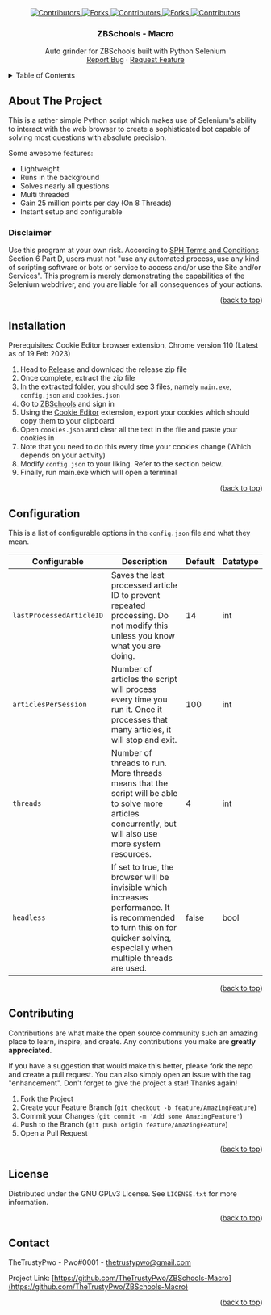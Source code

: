 <!--suppress ALL -->
<div align="center">
  <a href="https://github.com/TheTrustyPwo/ZBSchools-Macro/graphs/contributors" target="_blank">
    <img src="https://img.shields.io/github/contributors/TheTrustyPwo/ZBSchools-Macro.svg?style=for-the-badge" alt="Contributors">
  </a>
  <a href="https://github.com/TheTrustyPwo/ZBSchools-Macro/network/members" target="_blank">
    <img src="https://img.shields.io/github/forks/TheTrustyPwo/ZBSchools-Macro.svg?style=for-the-badge" alt="Forks">
  </a>
  <a href="https://github.com/TheTrustyPwo/ZBSchools-Macro/stargazers" target="_blank">
    <img src="https://img.shields.io/github/stars/TheTrustyPwo/ZBSchools-Macro.svg?style=for-the-badge" alt="Contributors">
  </a>
  <a href="https://github.com/TheTrustyPwo/ZBSchools-Macro/issues" target="_blank">
    <img src="https://img.shields.io/github/issues/TheTrustyPwo/ZBSchools-Macro.svg?style=for-the-badge" alt="Forks">
  </a>
  <a href="https://github.com/TheTrustyPwo/ZBSchools-Macro/blob/master/LICENSE.txt" target="_blank">
    <img src="https://img.shields.io/github/license/TheTrustyPwo/ZBSchools-Macro.svg?style=for-the-badge" alt="Contributors">
  </a>
</div>


<!-- PROJECT TITLE -->
<!--suppress HtmlDeprecatedAttribute, HtmlUnknownAnchorTarget -->

<div align="center">
<h3 align="center">ZBSchools - Macro</h3>
  <p align="center">
    Auto grinder for ZBSchools built with Python Selenium
    <br/>
    <a href="https://github.com/TheTrustyPwo/ZBSchools-Macro/issues">Report Bug</a>
    ·
    <a href="https://github.com/TheTrustyPwo/ZBSchools-Macro/issues">Request Feature</a>
  </p>
</div>


<!-- TABLE OF CONTENTS -->
<details>
  <summary>Table of Contents</summary>
  <ol>
    <li><a href="#about-the-project">About The Project</a></li>
    <li><a href="#installation">Installation</a></li>
    <li><a href="#configuration">Configuration</a></li>
    <li><a href="#contributing">Contributing</a></li>
    <li><a href="#license">License</a></li>
    <li><a href="#contact">Contact</a></li>
  </ol>
</details>


<!-- ABOUT THE PROJECT -->
## About The Project

This is a rather simple Python script which makes use of Selenium's ability
to interact with the web browser to create a sophisticated bot capable of solving
most questions with absolute precision.

Some awesome features:
* Lightweight
* Runs in the background
* Solves nearly all questions
* Multi threaded
* Gain 25 million points per day (On 8 Threads)
* Instant setup and configurable

### Disclaimer
Use this program at your own risk. According to <a href="https://www.sph.com.sg/legal/website_tnc/">SPH Terms and Conditions</a>
Section 6 Part D, users must not "use any automated process, use any kind of scripting software or bots or service to access and/or use the Site and/or Services".
This program is merely demonstrating the capabilities of the Selenium webdriver, and you are liable
for all consequences of your actions.

<p align="right">(<a href="#top">back to top</a>)</p>


<!-- INSTALLATION -->
## Installation

Prerequisites: Cookie Editor browser extension, Chrome version 110 (Latest as of 19 Feb 2023)

1. Head to <a href="https://github.com/TheTrustyPwo/ZBSchools-Macro/releases/">Release</a> and download the release zip file
2. Once complete, extract the zip file
3. In the extracted folder, you should see 3 files, namely `main.exe`, `config.json` and `cookies.json`
4. Go to <a href="https://www.zbschools.sg/">ZBSchools</a> and sign in
5. Using the <a href="https://chrome.google.com/webstore/detail/cookie-editor/hlkenndednhfkekhgcdicdfddnkalmdm?hl=en">Cookie Editor</a> extension, export your cookies which should copy them to your clipboard
6. Open `cookies.json` and clear all the text in the file and paste your cookies in
7. Note that you need to do this every time your cookies change (Which depends on your activity)
8. Modify `config.json` to your liking. Refer to the section below.
9. Finally, run main.exe which will open a terminal

<p align="right">(<a href="#top">back to top</a>)</p>


<!-- CONFIGURATION -->
## Configuration

This is a list of configurable options in the `config.json` file and what they mean.

| Configurable             | Description                                                                                                                                                                  | Default | Datatype |
|--------------------------|------------------------------------------------------------------------------------------------------------------------------------------------------------------------------|---------|----------|
| `lastProcessedArticleID` | Saves the last processed article ID to prevent repeated processing. Do not modify this unless you know what you are doing.                                                   | 14      | int      |
| `articlesPerSession`     | Number of articles the script will process every time you run it. Once it processes that many articles, it will stop and exit.                                               | 100     | int      |
| `threads`                | Number of threads to run. More threads means that the script will be able to solve more articles concurrently, but will also use more system resources.                      | 4       | int      | 
| `headless`               | If set to true, the browser will be invisible which increases performance. It is recommended to turn this on for quicker solving, especially when multiple threads are used. | false   | bool     |

<p align="right">(<a href="#top">back to top</a>)</p>


<!-- CONTRIBUTING -->
## Contributing

Contributions are what make the open source community such an amazing place to learn, inspire, and create. Any contributions you make are **greatly appreciated**.

If you have a suggestion that would make this better, please fork the repo and create a pull request. You can also simply open an issue with the tag "enhancement".
Don't forget to give the project a star! Thanks again!

1. Fork the Project
2. Create your Feature Branch (`git checkout -b feature/AmazingFeature`)
3. Commit your Changes (`git commit -m 'Add some AmazingFeature'`)
4. Push to the Branch (`git push origin feature/AmazingFeature`)
5. Open a Pull Request

<p align="right">(<a href="#readme-top">back to top</a>)</p>


<!-- LICENSE -->
## License

Distributed under the GNU GPLv3 License. See `LICENSE.txt` for more information.

<p align="right">(<a href="#top">back to top</a>)</p>


<!-- CONTACT -->
## Contact

TheTrustyPwo - Pwo#0001 - thetrustypwo@gmail.com

Project Link: [https://github.com/TheTrustyPwo/ZBSchools-Macro](https://github.com/TheTrustyPwo/ZBSchools-Macro)

<p align="right">(<a href="#top">back to top</a>)</p>
